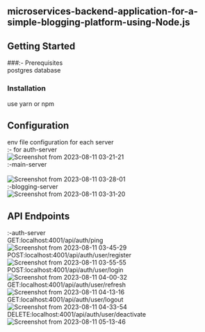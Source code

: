 ## microservices-backend-application-for-a-simple-blogging-platform-using-Node.js
## Getting Started
###:- Prerequisites<br />
postgres database
### Installation<br />
use yarn or npm

## Configuration
env file configuration for each server<br />
:- for auth-server<br />
![Screenshot from 2023-08-11 03-21-21](https://github.com/amitsafi45/microservices-backend-application-for-a-simple-blogging-platform-using-Node.js./assets/106763609/2d5a01e9-dea1-4e29-8f1d-8fe0c5dbf668)<br />
:-main-server<br />  
![Screenshot from 2023-08-11 03-28-01](https://github.com/amitsafi45/microservices-backend-application-for-a-simple-blogging-platform-using-Node.js./assets/106763609/0ec109cf-f74b-4b4b-ad4d-6e8ae9c7ef63)<br />
:-blogging-server<br />
![Screenshot from 2023-08-11 03-31-20](https://github.com/amitsafi45/microservices-backend-application-for-a-simple-blogging-platform-using-Node.js./assets/106763609/7d272a9c-b23f-4de5-9829-e927675bcef1)
## API Endpoints
:-auth-server<br/>
GET:localhost:4001/api/auth/ping<br/>
![Screenshot from 2023-08-11 03-45-29](https://github.com/amitsafi45/microservices-backend-application-for-a-simple-blogging-platform-using-Node.js./assets/106763609/c8980c7e-172e-4719-a008-870aac28289c)<br/>
POST:localhost:4001/api/auth/user/register<br/>
![Screenshot from 2023-08-11 03-55-55](https://github.com/amitsafi45/microservices-backend-application-for-a-simple-blogging-platform-using-Node.js./assets/106763609/a83c30be-96d5-4fa6-8f87-5302f8b5f947)<br/>
POST:localhost:4001/api/auth/user/login<br/>
![Screenshot from 2023-08-11 04-00-32](https://github.com/amitsafi45/microservices-backend-application-for-a-simple-blogging-platform-using-Node.js./assets/106763609/3af8410e-8b48-41b1-a93a-db25150dc631)
GET:localhost:4001/api/auth/user/refresh<br/>
![Screenshot from 2023-08-11 04-13-16](https://github.com/amitsafi45/microservices-backend-application-for-a-simple-blogging-platform-using-Node.js./assets/106763609/d1b568c6-0e0f-4a51-bbd8-0ed63f758fe1)<br/>
GET:localhost:4001/api/auth/user/logout<br/>
![Screenshot from 2023-08-11 04-33-54](https://github.com/amitsafi45/microservices-backend-application-for-a-simple-blogging-platform-using-Node.js./assets/106763609/f041466d-341f-4327-b76b-de29fd872e99)
DELETE:localhost:4001/api/auth/user/deactivate<br/>
![Screenshot from 2023-08-11 05-13-46](https://github.com/amitsafi45/microservices-backend-application-for-a-simple-blogging-platform-using-Node.js./assets/106763609/3bab3ad5-a150-47bb-89e9-4d97b348a59b)

